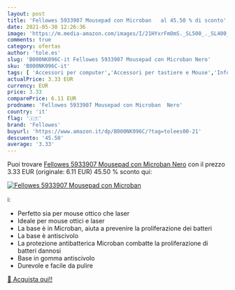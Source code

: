 ```yaml
---
layout: post
title: 'Fellowes 5933907 Mousepad con Microban   al 45.50 % di sconto'
date: 2021-05-30 12:26:36
image: 'https://m.media-amazon.com/images/I/21HYxrFmOmS._SL500_._SL400_.jpg'
comments: true
category: ofertas
author: 'tole.es'
slug: 'B000NK096C-it Fellowes 5933907 Mousepad con Microban Nero'
sku: 'B000NK096C-it'
tags: [ 'Accessori per computer','Accessori per tastiere e Mouse','Informatica','Tappetini per il Mouse','Tastiere, Mouse e periferiche di input','fellowes', ]
actualPrice: 3.33 EUR
currency: EUR
price: 3.33
comparePrice: 6.11 EUR
prodname: 'Fellowes 5933907 Mousepad con Microban  Nero'
country: 'it'
flag: '🇮🇹'
brand: 'Fellowes'
buyurl: 'https://www.amazon.it/dp/B000NK096C/?tag=tolees00-21'
descuento: '45.50'
average: '3.33'
---
```


Puoi trovare [Fellowes 5933907 Mousepad con Microban  Nero](https://www.amazon.it/dp/B000NK096C/?tag=tolees00-21) con il prezzo 3.33 EUR (originale: 6.11 EUR) 45.50 % sconto qui:

[![Fellowes 5933907 Mousepad con Microban  ](https://m.media-amazon.com/images/I/21HYxrFmOmS._SL500_._SL400_.jpg)](https://www.amazon.it/dp/B000NK096C/?tag=tolees00-21)

ℹ️:

- Perfetto sia per mouse ottico che laser
- Ideale per mouse ottici e laser
- La base è in Microban, aiuta a prevenire la proliferazione dei batteri
- La base è antiscivolo
- La protezione antibatterica Microban combatte la proliferazione di batteri dannosi
- Base in gomma antiscivolo
- Durevole e facile da pulire

[🛒 Acquista qui!!](https://www.amazon.it/dp/B000NK096C/?tag=tolees00-21)
